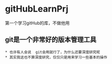 # gitHubLearnPrj
第一个学习gitHub的库，不做他用

## git是一个非常好的版本管理工具
	* 也许有人会说  git会用就行了，为什么还要深度研究呢
	* 其实我这也不算深度研究，仅仅只是用来学习一些基本的操作

